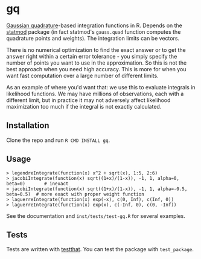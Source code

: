 
# gq

[Gaussian quadrature](http://en.wikipedia.org/wiki/Gaussian_quadrature)-based integration functions in R. Depends on the [statmod](http://cran.r-project.org/web/packages/statmod/index.html) package (in fact statmod's `gauss.quad` function computes the quadrature points and weights). The integration limits can be vectors. 

There is no numerical optimization to find the exact answer or to get the answer right within a certain error tolerance - you simply specify the number of points you want to use in the approximation. So this is not the best approach when you need high accuracy. This is more for when you want fast computation over a large number of different limits. 

As an example of where you'd want that: we use this to evaluate integrals in likelihood functions. We may have millions of observations, each with a different limit, but in practice it may not adversely affect likelihood maximization too much if the integral is not exactly calculated. 

## Installation

Clone the repo and run `R CMD INSTALL gq`. 

## Usage

```
> legendreIntegrate(function(x) x^2 + sqrt(x), 1:5, 2:6)
> jacobiIntegrate(function(x) sqrt((1+x)/(1-x)), -1, 1, alpha=0, beta=0)       # inexact
> jacobiIntegrate(function(x) sqrt((1+x)/(1-x)), -1, 1, alpha=-0.5, beta=0.5)  # more exact with proper weight function
> laguerreIntegrate(function(x) exp(-x), c(0, Inf), c(Inf, 0))
> laguerreIntegrate(function(x) exp(x), c(-Inf, 0), c(0, -Inf))
```

See the documentation and `inst/tests/test-gq.R` for several examples. 

## Tests

Tests are written with [testthat](https://github.com/hadley/testthat). You can test the package with `test_package`. 
